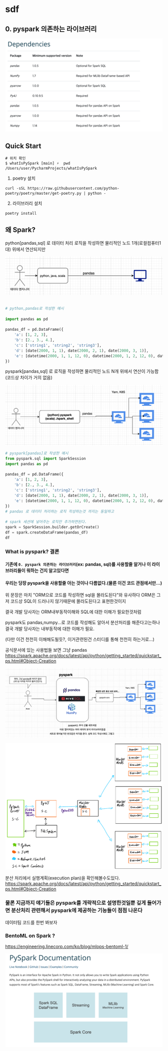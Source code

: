 # sdf


## 0. pyspark 의존하는 라이브러리

![asdf](./img/111.png)



## Quick Start

~~~
# 위치 확인
$ whatIsPySpark [main] ⚡  pwd
/Users/user/PycharmProjects/whatIsPySpark
~~~

1. poetry 설치
~~~
curl -sSL https://raw.githubusercontent.com/python-poetry/poetry/master/get-poetry.py | python -
~~~

2. 라이브러리 설치
~~~
poetry install
~~~


## 왜 Spark?

python[pandas,sql] 로 데이터 처리 로직을 작성하면 물리적인 노드 1개(로컬컴퓨터1대) 위에서 연산되지만

![sdf](./img/spark111.png)

~~~Python

# python,pandas로 작성한 예시

import pandas as pd

pandas_df = pd.DataFrame({
    'a': [1, 2, 3],
    'b': [2., 3., 4.],
    'c': ['string1', 'string2', 'string3'],
    'd': [date(2000, 1, 1), date(2000, 2, 1), date(2000, 3, 1)],
    'e': [datetime(2000, 1, 1, 12, 0), datetime(2000, 1, 2, 12, 0), datetime(2000, 1, 3, 12, 0)]
})

~~~


pyspark[pandas,sql] 로 로직을 작성하면 물리적인 노드 N개 위에서 연산이 가능함 (코드상 차이가 거의 없음)

![sdf](./img/spark222.png)

~~~Python
# pyspark[pandas]로 작성한 예시
from pyspark.sql import SparkSession
import pandas as pd

pandas_df = pd.DataFrame({
    'a': [1, 2, 3],
    'b': [2., 3., 4.],
    'c': ['string1', 'string2', 'string3'],
    'd': [date(2000, 1, 1), date(2000, 2, 1), date(2000, 3, 1)],
    'e': [datetime(2000, 1, 1, 12, 0), datetime(2000, 1, 2, 12, 0), datetime(2000, 1, 3, 12, 0)]
})
# pandas 로 데이터 처리하는 로직 작성하는것 까지는 동일하고 

# spark 세션에 넣어주는 로직만 추가하면된다.
spark = SparkSession.builder.getOrCreate()
df = spark.createDataFrame(pandas_df)
df
~~~


### What is pyspark? 결론

#### 기존에 `0. pyspark 의존하는 라이브러리`(ex: pandas, sql)를 사용할줄 알거나 이 라이브러리들이 뭐하는 건지 알고있다면 
#### 우리는 당장 pyspark을 사용할줄 아는 것이나 다름없다.(물론 이건 코드 관점에서만...)

위 문장은 마치 "ORM으로 코드를 작성하면 sql을 몰라도된다"와 유사하다 
ORM은 그저 코드상 SQL이 드러나지 않기때문에 몰라도된다고 표현한것이지 

결국 개발 당사자는 ORM내부동작이해와 SQL에 대한 이해가 필요한것처럼  

pyspark도 pandas,numpy...로 코드를 작성해도 알아서 분산처리를 해준다고는하나 
결국 개발 당사자는 내부동작에 대한 이해가 필요.

(다만 이건 천천히 이해해도될듯?, 이거관련된건 스터디를 통해 천천히 하는거로...)

공식문서에 있는 사용법들 보면 그냥 pandas
https://spark.apache.org/docs/latest/api/python/getting_started/quickstart_ps.html#Object-Creation



![sdf](./img/pyspark-result.png)

![sdf](./img/pyspark-architecture-overview.png)

분산 처리에서 실행계획(execution plan)을 확인해볼수도있다.
https://spark.apache.org/docs/latest/api/python/getting_started/quickstart_ps.html#Object-Creation


### 물론 지금까지 얘기들은 pyspark를 개략적으로 설명한것일뿐 깊게 들어가면 분산처리 관련해서 pyspark에 제공하는 기능들이 점점 나온다

데이터팀 코드를 한번 봐보자



### BentoML on Spark ?

https://engineering.linecorp.com/ko/blog/mlops-bentoml-1/



![sdf](./img/sss.png)

